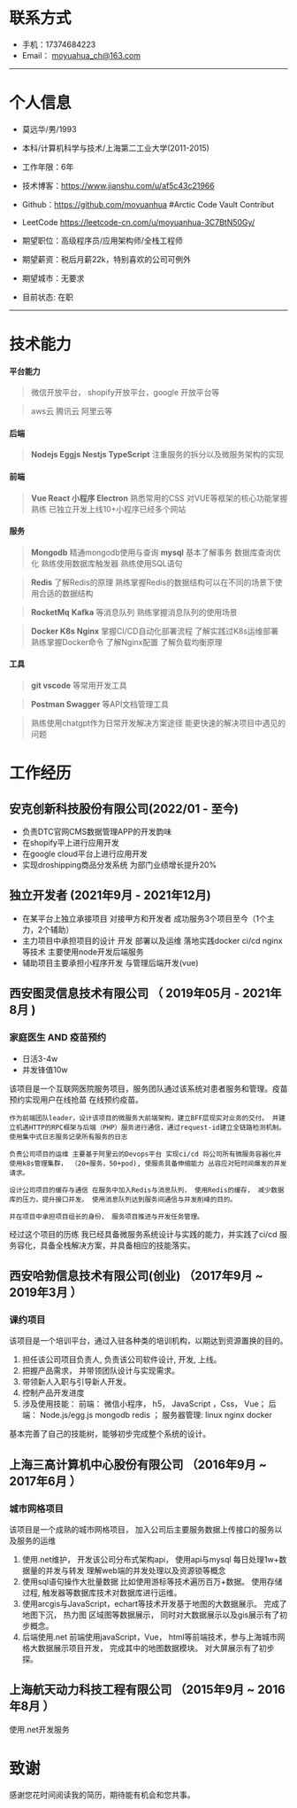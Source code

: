# 联系方式

- 手机：17374684223 
- Email： moyuahua_ch@163.com

---

# 个人信息

 - 莫远华/男/1993 
 - 本科/计算机科学与技术/上海第二工业大学(2011-2015)
 - 工作年限：6年
 - 技术博客：https://www.jianshu.com/u/af5c43c21966
 - Github：https://github.com/moyuanhua #Arctic Code Vault Contribut
 - LeetCode https://leetcode-cn.com/u/moyuanhua-3C7BtN50Gy/

 - 期望职位：高级程序员/应用架构师/全栈工程师
 - 期望薪资：税后月薪22k，特别喜欢的公司可例外
 - 期望城市：无要求
 - 目前状态: 在职

---

# 技术能力
  #### 平台能力
  > 微信开放平台， shopify开放平台，google 开放平台等
  
  > aws云 腾讯云 阿里云等
  #### 后端
  > **Nodejs Eggjs Nestjs TypeScript** 注重服务的拆分以及微服务架构的实现
  #### 前端
  > **Vue React 小程序 Electron**  熟悉常用的CSS 对VUE等框架的核心功能掌握熟练 已独立开发上线10+小程序已经多个网站
  #### 服务
  > **Mongodb** 精通mongodb使用与查询 **mysql** 基本了解事务 数据库查询优化 熟练使用数据库触发器 熟练使用SQL语句

  > **Redis** 了解Redis的原理 熟练掌握Redis的数据结构可以在不同的场景下使用合适的数据结构
  
  > **RocketMq**  **Kafka** 等消息队列 熟练掌握消息队列的使用场景

  > **Docker  K8s Nginx** 掌握CI/CD自动化部署流程 了解实践过K8s运维部署 熟练掌握Docker命令 了解Nginx配置 了解负载均衡原理
  
  #### 工具
  > **git vscode** 等常用开发工具
  
  > **Postman Swagger** 等API文档管理工具 

  > 熟练使用chatgpt作为日常开发解决方案途径 能更快速的解决项目中遇见的问题
 

# 工作经历

## 安克创新科技股份有限公司(2022/01 - 至今)
  - 负责DTC官网CMS数据管理APP的开发韵味
  - 在shopify平上进行应用开发
  - 在google cloud平台上进行应用开发
  - 实现droshipping商品分发系统 为部门业绩增长提升20%

## 独立开发者 (2021年9月 - 2021年12月)  
  - 在某平台上独立承接项目 对接甲方和开发者 成功服务3个项目至今（1个主力，2个辅助）
  - 主力项目中承担项目的设计 开发 部署以及运维 落地实践docker ci/cd nginx 等技术 主要使用node开发后端服务
  - 辅助项目主要承担小程序开发 与管理后端开发(vue)

## 西安图灵信息技术有限公司 （ 2019年05月 - 2021年8月 ) 

### 家庭医生 AND 疫苗预约
  
  * 日活3-4w
  * 并发锋值10w

  
  该项目是一个互联网医院服务项目，服务团队通过该系统对患者服务和管理。疫苗预约实现用户在线抢苗 在线预约疫苗。

    作为前端团队leader，设计该项目的微服务大前端架构，建立BFF层现实对业务的交付。 并建立机遇HTTP的RPC框架与后端（PHP）服务进行通信，通过request-id建立全链路检测机制。使用集中式日志服务记录所有服务的日志 

    负责公司项目的运维 主要基于阿里云的Devops平台 实现ci/cd 将公司所有微服务容器化并使用k8s管理集群， （20+服务，50+pod), 使服务具备伸缩能力 丛容应对短时间爆发的并发请求。 

    设计公司项目的缓存与通信 在服务中加入Redis与消息队列， 使用Redis的缓存， 减少数据库的压力，提升接口并发。 使用消息队列达到服务间通信与并发削峰的目的。

    并在项目中承担项目组长的身份， 服务项目推进与开发任务管理。

  经过这个项目的历练  我已经具备微服务系统设计与实践的能力，并实践了ci/cd 服务容化，具备全栈解决方案，并具备相应的技能落实。 
  


## 西安哈勃信息技术有限公司(创业) （2017年9月 ~ 2019年3月 ）

### 课约项目 

  该项目是一个培训平台，通过入驻各种类的培训机构，以期达到资源置换的目的。
  
  1. 担任该公司项目负责人, 负责该公司软件设计, 开发, 上线。
  2. 把握产品需求， 并带领团队设计与实现需求。
  3. 带领新人入职与引导新人开发。
  4. 控制产品开发进度
  5. 涉及使用技能： 前端： 微信小程序， h5， JavaScript ，Css， Vue； 后端： Node.js/egg.js mongodb redis ； 服务器管理: linux nginx docker
  
  基本完善了自己的技能树，能够初步完成整个系统的设计。 


## 上海三高计算机中心股份有限公司 （2016年9月 ~ 2017年6月 ）

### 城市网格项目 
  
  该项目是一个成熟的城市网格项目， 加入公司后主要服务数据上传接口的服务以及服务的运维
  
  1. 使用.net维护， 开发该公司分布式架构api， 使用api与mysql 每日处理1w+数据量的并发与转发 理解web端的并发处理以及资源锁等概念
  2. 使用sql语句操作大批量数据 比如使用游标等技术遍历百万+数据。 使用存储过程, 触发器等数据库技术对数据库进行运维。
  3. 使用arcgis与JavaScript，echart等技术开发基于地图的大数据展示。 完成了地图下沉， 热力图 区域图等数据展示， 同时对大数据展示以及gis展示有了初步概念。
  4.  后端使用.net 前端使用javaScript，Vue， html等前端技术，参与上海城市网格大数据展示项目开发， 完成其中的地图数据模块。 对大屏展示有了初步探。


## 上海航天动力科技工程有限公司 （2015年9月 ~ 2016年8月 ）
  使用.net开发服务




# 致谢
感谢您花时间阅读我的简历，期待能有机会和您共事。
